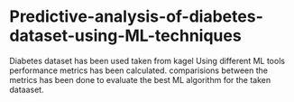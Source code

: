 # Predictive-analysis-of-diabetes-dataset-using-ML-techniques
Diabetes dataset has been used taken from kagel
Using different ML tools performance metrics has been calculated.
comparisions between the metrics has been done to evaluate the best ML algorithm for the taken dataaset.
